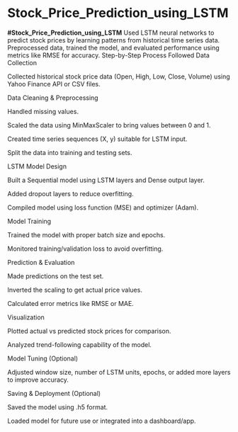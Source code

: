 # Stock_Price_Prediction_using_LSTM
**#Stock_Price_Prediction_using_LSTM**   Used LSTM neural networks to predict stock prices by learning patterns from historical time series data. Preprocessed data, trained the model, and evaluated performance using metrics like RMSE for accuracy.
Step-by-Step Process Followed
Data Collection

Collected historical stock price data (Open, High, Low, Close, Volume) using Yahoo Finance API or CSV files.

Data Cleaning & Preprocessing

Handled missing values.

Scaled the data using MinMaxScaler to bring values between 0 and 1.

Created time series sequences (X, y) suitable for LSTM input.

Split the data into training and testing sets.

LSTM Model Design

Built a Sequential model using LSTM layers and Dense output layer.

Added dropout layers to reduce overfitting.

Compiled model using loss function (MSE) and optimizer (Adam).

Model Training

Trained the model with proper batch size and epochs.

Monitored training/validation loss to avoid overfitting.

Prediction & Evaluation

Made predictions on the test set.

Inverted the scaling to get actual price values.

Calculated error metrics like RMSE or MAE.

Visualization

Plotted actual vs predicted stock prices for comparison.

Analyzed trend-following capability of the model.

Model Tuning (Optional)

Adjusted window size, number of LSTM units, epochs, or added more layers to improve accuracy.

Saving & Deployment (Optional)

Saved the model using .h5 format.

Loaded model for future use or integrated into a dashboard/app.
